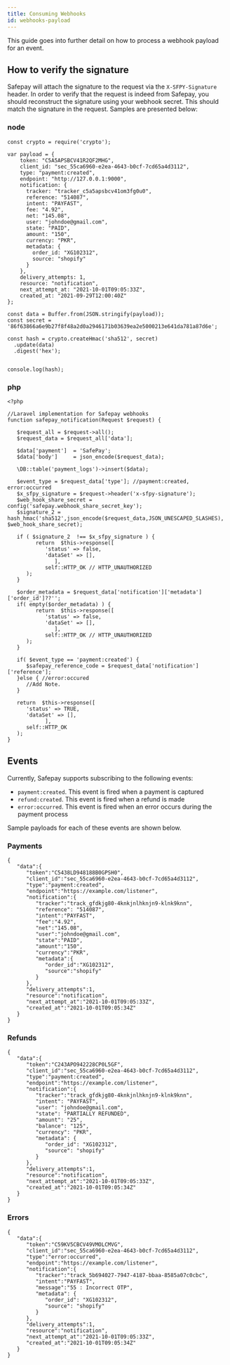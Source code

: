 ```yaml
---
title: Consuming Webhooks
id: webhooks-payload
---
```


This guide goes into further detail on how to process a webhook payload for an event.

## How to verify the signature

Safepay will attach the signature to the request via the `X-SFPY-Signature` header. In order to verify that the request is indeed from Safepay, you should reconstruct the signature using your webhook secret. This should match the signature in the request. Samples are presented below:

### node

```
const crypto = require('crypto');

var payload = {
    token: "C5A5APSBCV41R2QF2MHG",
    client_id: "sec_55ca6960-e2ea-4643-b0cf-7cd65a4d3112",
    type: "payment:created",
    endpoint: "http://127.0.0.1:9000",
    notification: {
      tracker: "tracker_c5a5apsbcv41om3fg0u0",
      reference: "514087",
      intent: "PAYFAST",
      fee: "4.92",
      net: "145.08",
      user: "johndoe@gmail.com",
      state: "PAID",
      amount: "150",
      currency: "PKR",
      metadata: {
        order_id: "XG102312",
        source: "shopify"
      }
    },
    delivery_attempts: 1,
    resource: "notification",
    next_attempt_at: "2021-10-01T09:05:33Z",
    created_at: "2021-09-29T12:00:40Z"
};

const data = Buffer.from(JSON.stringify(payload));
const secret = '86f63866a6e9b27f8f48a2d0a2946171b03639ea2e5000213e641da781a87d6e';

const hash = crypto.createHmac('sha512', secret)
  .update(data)
  .digest('hex');


console.log(hash);
```
### php

```
<?php

//Laravel implementation for Safepay webhooks
function safepay_notification(Request $request) {

   $request_all = $request->all();
   $request_data = $request_all['data'];

   $data['payment']  = 'SafePay';
   $data['body']     = json_encode($request_data);

   \DB::table('payment_logs')->insert($data);

   $event_type = $request_data['type']; //payment:created, error:occurred
   $x_sfpy_signature = $request->header('x-sfpy-signature');
   $web_hook_share_secret = config('safepay.webhook_share_secret_key');
   $signature_2 = hash_hmac('sha512',json_encode($request_data,JSON_UNESCAPED_SLASHES), $web_hook_share_secret);

   if ( $signature_2  !== $x_sfpy_signature ) {
         return  $this->response([
            'status' => false,
            'dataSet' => [],
               ], 
            self::HTTP_OK // HTTP_UNAUTHORIZED
      );
   }

   $order_metadata = $request_data['notification']['metadata']['order_id']??'';
   if( empty($order_metadata) ) {
         return  $this->response([
            'status' => false,
            'dataSet' => [],
               ], 
            self::HTTP_OK // HTTP_UNAUTHORIZED
      );
   }

   if( $event_type == 'payment:created') {
      $safepay_reference_code = $request_data['notification']['reference'];
   }else { //error:occured
      //Add Note.
   }
   
   return  $this->response([
      'status' => TRUE,
      'dataSet' => [],
            ], 
      self::HTTP_OK
   );
}
```

## Events

Currently, Safepay supports subscribing to the following events:

- `payment:created`. This event is fired when a payment is captured
- `refund:created`. This event is fired when a refund is made
- `error:occurred`. This event is fired when an error occurs during the payment process

Sample payloads for each of these events are shown below.

### Payments

```
{
   "data":{
      "token":"C5438LD948188B0GPSH0",
      "client_id":"sec_55ca6960-e2ea-4643-b0cf-7cd65a4d3112",
      "type":"payment:created",
      "endpoint":"https://example.com/listener",
      "notification":{
         "tracker":"track_gfdkjg80-4knkjnlhknjn9-klnk9knn",
         "reference": "514087",
         "intent":"PAYFAST",
         "fee":"4.92",
         "net":"145.08",
         "user":"johndoe@gmail.com",
         "state":"PAID",
         "amount":"150",
         "currency":"PKR",
         "metadata":{
            "order_id":"XG102312",
            "source":"shopify"
         }
      },
      "delivery_attempts":1,
      "resource":"notification",
      "next_attempt_at":"2021-10-01T09:05:33Z",
      "created_at":"2021-10-01T09:05:34Z"
   }
}
```
### Refunds

```
{
   "data":{
      "token":"C243APO942228CP0L5GF",
      "client_id":"sec_55ca6960-e2ea-4643-b0cf-7cd65a4d3112",
      "type":"payment:created",
      "endpoint":"https://example.com/listener",
      "notification":{
         "tracker":"track_gfdkjg80-4knkjnlhknjn9-klnk9knn",
         "intent": "PAYFAST",
         "user": "johndoe@gmail.com",
         "state": "PARTIALLY REFUNDED",
         "amount": "25",
         "balance": "125",
         "currency": "PKR",
         "metadata": {
            "order_id": "XG102312",
            "source": "shopify"
         }
      },
      "delivery_attempts":1,
      "resource":"notification",
      "next_attempt_at":"2021-10-01T09:05:33Z",
      "created_at":"2021-10-01T09:05:34Z"
   }
}
```

### Errors

```
{
   "data":{
      "token":"C59KV5CBCV49VMOLCMVG",
      "client_id":"sec_55ca6960-e2ea-4643-b0cf-7cd65a4d3112",
      "type":"error:occurred",
      "endpoint":"https://example.com/listener",
      "notification":{
         "tracker":"track_5b694027-7947-4187-bbaa-8585a07c0cbc",
         "intent":"PAYFAST",
         "message":"55 : Incorrect OTP",
         "metadata": {
            "order_id": "XG102312",
            "source": "shopify"
         }
      },
      "delivery_attempts":1,
      "resource":"notification",
      "next_attempt_at":"2021-10-01T09:05:33Z",
      "created_at":"2021-10-01T09:05:34Z"
   }
}
```
